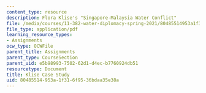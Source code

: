 ```yaml
---
content_type: resource
description: Flora Klise's "Singapore-Malaysia Water Conflict"
file: /media/courses/11-382-water-diplomacy-spring-2021/80485514953a1f316f9536bdaa35e38a_MIT11_382s21_Klise.pdf
file_type: application/pdf
learning_resource_types:
- Assignments
ocw_type: OCWFile
parent_title: Assignments
parent_type: CourseSection
parent_uid: e5b98993-7502-62d1-d4ec-b7760924db51
resourcetype: Document
title: Klise Case Study
uid: 80485514-953a-1f31-6f95-36bdaa35e38a
---
```

